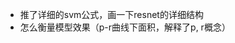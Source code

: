 - 推了详细的svm公式，画一下resnet的详细结构
- 怎么衡量模型效果（p-r曲线下面积，解释了p, r概念）
<!--stackedit_data:
eyJoaXN0b3J5IjpbMTAwNjIxNzQ3NF19
-->